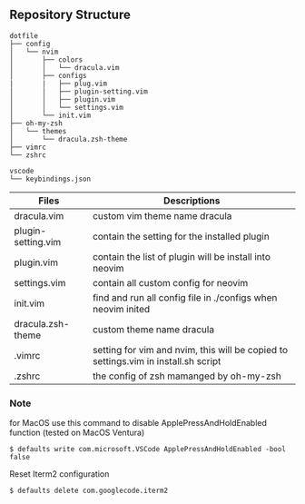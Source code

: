 ## Repository Structure

```
dotfile
├── config
│   └── nvim
│       ├── colors
│       │   └── dracula.vim
│       ├── configs
|       |   ├── plug.vim
│       │   ├── plugin-setting.vim
│       │   ├── plugin.vim
│       │   └── settings.vim
│       └── init.vim
├── oh-my-zsh
│   └── themes
│       └── dracula.zsh-theme
├── vimrc
└── zshrc

vscode
└── keybindings.json
```

| Files | Descriptions |
| --- | --- |
| dracula.vim | custom vim theme name dracula |
| plugin-setting.vim | contain the setting for the installed plugin |
| plugin.vim | contain the list of plugin will be install into neovim |
| settings.vim | contain all custom config for neovim |
| init.vim | find and run all config file in ./configs when neovim inited|
| dracula.zsh-theme | custom theme name dracula |
| .vimrc | setting for vim and nvim, this will be copied to settings.vim in install.sh script |
| .zshrc | the config of zsh mamanged by oh-my-zsh |

### Note
for MacOS
use this command to disable ApplePressAndHoldEnabled function (tested on MacOS Ventura)
```
$ defaults write com.microsoft.VSCode ApplePressAndHoldEnabled -bool false
```

Reset Iterm2 configuration
```
$ defaults delete com.googlecode.iterm2
```